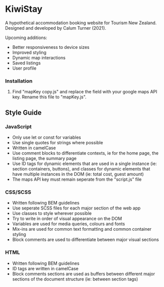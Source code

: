 # KiwiStay
A hypothetical accommodation booking website for Tourism New Zealand.
Designed and developed by Calum Turner (2021).

Upcoming additions:
* Better responsiveness to device sizes
* Improved styling
* Dynamic map interactions
* Saved listings
* User profile

### Installation

1. Find "mapKey copy.js" and replace the field with your google maps API key. Rename this file to "mapKey.js".


## Style Guide

### JavaScript

* Only use let or const for variables
* Use single quotes for strings where possible
* Written in camelCase
* Use comment blocks to differentiate contexts, ie for the home page, the listing page, the summary page
* Use ID tags for dynamic elements that are used in a single instance (ie: section containers, buttons), and classes for dynamic elements that have multiple instances in the DOM (ie: total cost, guest amount)
* The maps API key must remain seperate from the "script.js" file

### CSS/SCSS

* Written following BEM guidelines
* Use seperate SCSS files for each major section of the web app
* Use classes to style wherever possible
* Try to write in order of visual appearance on the DOM
* Variables are used for media queries, colours and fonts
* Mix-ins are used for common text formatting and common container styling
* Block comments are used to differentiate between major visual sections

### HTML

* Written following BEM guidelines
* ID tags are written in camelCase
* Block comments sections are used as buffers between different major sections of the document structure (ie: between section tags)